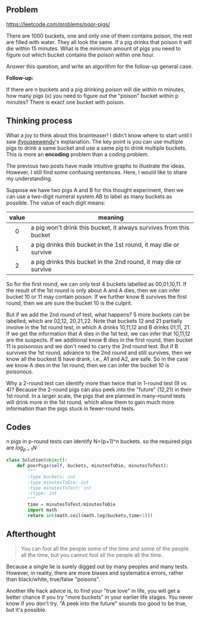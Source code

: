 ## Problem

https://leetcode.com/problems/poor-pigs/

There are 1000 buckets, one and only one of them contains poison, the rest are filled with water. They all look the same. If a pig drinks that poison it will die within 15 minutes. What is the minimum amount of pigs you need to figure out which bucket contains the poison within one hour.

Answer this question, and write an algorithm for the follow-up general case.

**Follow-up:**

If there are n buckets and a pig drinking poison will die within m minutes, how many pigs (x) you need to figure out the "poison" bucket within p minutes? There is exact one bucket with poison.

## Thinking process

What a joy to think about this brainteaser! I didn't know where to start until I saw [ifyouseewendy](https://discuss.leetcode.com/user/ifyouseewendy)'s explanation. The key point is you can use multiple pigs to drink a same bucket and use a same pig to drink multiple buckets. This is more an **encoding** problem than a coding problem.

The previous two posts have made intuitive graphs to illustrate the ideas. However, I still find some confusing sentences. Here, I would like to share my understanding. 

Suppose we have two pigs A and B for this thought experiment, then we can use a two-digit numeral system AB to label as many buckets as possible. The value of each digit means:

| value | meaning                                  |
| :---: | ---------------------------------------- |
|   0   | a pig won't drink this bucket, it always survives from this bucket |
|   1   | a pig drinks this bucket in the 1st round, it may die or survive |
|   2   | a pig drinks this bucket in the 2nd round, it may die or survive |

So for the first round, we can only test 4 buckets labelled as 00,01,10,11. If the result of the 1st round  is only about A and A dies, then we can infer bucket 10 or 11 may contain poison. If we further know B survives the first round, then we are sure the bucket 10 is the culprit. 

But if we add the 2nd round of test, what happens? 5 more buckets can be labelled, which are 02,12, 20,21,22. Note that buckets 12 and 21 partially involve in the 1st round test, in which A drinks 10,11,12 and B drinks 01,11, 21. If we get the information that A dies in the 1st test, we can infer that 10,11,12 are the suspects. If we additional know B dies in the first round, then bucket 11 is poisonous and we don't need to carry the 2nd round test. But if B survives the 1st round, advance to the 2nd round and still survives, then we know all the buckest B have drank, i.e., A1 and A2, are safe. So in the case we know A dies in the 1st round, then we can infer the bucket 10 is poisonous. 

Why a 2-round test can identify more than twice that in 1-round test (9 vs 4)? Because the 2-round pigs can also peek into the "future" (12,21) in their 1st round. In a larger scale, the pigs that are planned in many-round tests will drink more in the 1st round, which allow them to gain much more information than the pigs stuck in fewer-round tests. 

## Codes

n pigs in p-round tests can identify N=(p+1)^n buckets. so the required pigs are $log_{p+1}{N}$

```python
class Solution(object):
    def poorPigs(self, buckets, minutesToDie, minutesToTest):
        """
        :type buckets: int
        :type minutesToDie: int
        :type minutesToTest: int
        :rtype: int
        """
        time = minutesToTest/minutesToDie
        import math
        return int(math.ceil(math.log(buckets,time+1)))
```

## Afterthought



> You can fool all the people some of the time and some of the people all the time, but you cannot fool all the people all the time.

Because a single lie is surely digged out by many peoples and many tests. However, in reality, there are more biases and systematica errors, rather than black/white, true/false "poisons".

Another life hack advice is, to find your "true love" in life, you will get a better chance if you try "more buckets" in your earlier life stages. You never know if you don't try. "A peek into the future"  sounds too good to be true, but it's possible. 